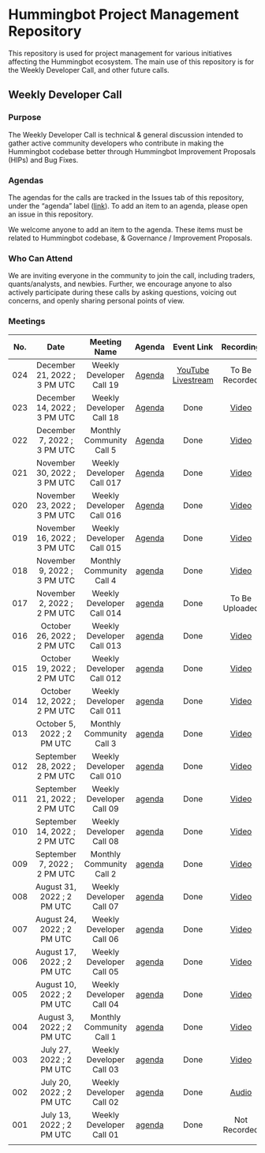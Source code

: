 # Hummingbot Project Management Repository

This repository is used for project management for various initiatives affecting the Hummingbot ecosystem. The main use of this repository is for the Weekly Developer Call, and other future calls.

## Weekly Developer Call

### Purpose

The Weekly Developer Call is technical & general discussion intended to gather active community developers who contribute in making the Hummingbot codebase better through Hummingbot Improvement Proposals (HIPs) and Bug Fixes. 

### **Agendas**

The agendas for the calls are tracked in the Issues tab of this repository, under the “agenda” label ([link](https://github.com/hummingbot/pm/issues?q=is%3Aissue+is%3Aagenda)). To add an item to an agenda, please open an issue in this repository.

We welcome anyone to add an item to the agenda. These items must be  related to Hummingbot codebase, & Governance / Improvement Proposals.

### Who Can Attend

We are inviting everyone in the community to join the call, including traders, quants/analysts, and newbies. Further, we encourage anyone to also actively participate during these calls by asking questions, voicing out concerns, and openly sharing personal points of view.

### Meetings

| No. |              Date             |        Meeting Name       |                        Agenda                        |                     Event Link                     |                                    Recording                                    |
|:---:|:-----------------------------:|:-------------------------:|:----------------------------------------------------:|:--------------------------------------------------:|:-------------------------------------------------------------------------------:|
| 024 | December 21, 2022 ; 3 PM UTC  | Weekly Developer Call 19  | [Agenda](https://github.com/hummingbot/pm/issues/24) | [YouTube Livestream](https://youtu.be/KGx4uCpCTCs) |                                  To Be Recorded                                 |
| 023 | December 14, 2022 ; 3 PM UTC  | Weekly Developer Call 18  | [Agenda](https://github.com/hummingbot/pm/issues/23) |                        Done                        |               [Video](https://www.youtube.com/watch?v=j45kKUQ018M)              |
| 022 |  December 7, 2022 ; 3 PM UTC  | Monthly Community Call 5  | [Agenda](https://github.com/hummingbot/pm/issues/22) |                        Done                        |               [Video](https://www.youtube.com/watch?v=eD5CLzci-2I)              |
| 021 |  November 30, 2022 ; 3 PM UTC | Weekly Developer Call 017 | [Agenda](https://github.com/hummingbot/pm/issues/21) |                        Done                        |               [Video](https://www.youtube.com/watch?v=GpD4baVXseg)              |
| 020 |  November 23, 2022 ; 3 PM UTC | Weekly Developer Call 016 | [Agenda](https://github.com/hummingbot/pm/issues/20) |                        Done                        |               [Video](https://www.youtube.com/watch?v=cSHwnPrG1cg)              |
| 019 |  November 16, 2022 ; 3 PM UTC | Weekly Developer Call 015 | [Agenda](https://github.com/hummingbot/pm/issues/19) |                        Done                        |               [Video](https://www.youtube.com/watch?v=dkK2ozfsEm4)              |
| 018 |  November 9, 2022 ; 3 PM UTC  |  Monthly Community Call 4 | [agenda](https://github.com/hummingbot/pm/issues/17) |                        Done                        |               [Video](https://www.youtube.com/watch?v=x1rSHt1dwgE)              |
| 017 |  November 2, 2022 ; 2 PM UTC  | Weekly Developer Call 014 | [agenda](https://github.com/hummingbot/pm/issues/18) |                        Done                        |                                  To Be Uploaded                                 |
| 016 |  October 26, 2022 ; 2 PM UTC  | Weekly Developer Call 013 | [agenda](https://github.com/hummingbot/pm/issues/16) |                        Done                        |               [Video](https://www.youtube.com/watch?v=L-FwWJO9oKQ)              |
| 015 |  October 19, 2022 ; 2 PM UTC  | Weekly Developer Call 012 | [agenda](https://github.com/hummingbot/pm/issues/15) |                        Done                        |               [Video](https://www.youtube.com/watch?v=EFdeA7seAHE)              |
| 014 |  October 12, 2022 ; 2 PM UTC  | Weekly Developer Call 011 | [agenda](https://github.com/hummingbot/pm/issues/14) |                        Done                        |               [Video](https://www.youtube.com/watch?v=c87Migz1Ezw)              |
| 013 |   October 5, 2022 ; 2 PM UTC  |  Monthly Community Call 3 | [agenda](https://github.com/hummingbot/pm/issues/13) |                        Done                        |               [Video](https://www.youtube.com/watch?v=GwgmY7txGdM)              |
| 012 | September 28, 2022 ; 2 PM UTC | Weekly Developer Call 010 | [agenda](https://github.com/hummingbot/pm/issues/12) |                        Done                        |           [Video](https://www.youtube.com/watch?v=kPAyv0j1SjI&t=1240s)          |
| 011 | September 21, 2022 ; 2 PM UTC |  Weekly Developer Call 09 | [agenda](https://github.com/hummingbot/pm/issues/11) |                        Done                        |               [Video](https://www.youtube.com/watch?v=RMYnbfBe4F8)              |
| 010 | September 14, 2022 ; 2 PM UTC |  Weekly Developer Call 08 | [agenda](https://github.com/hummingbot/pm/issues/10) |                        Done                        |                      [Video](https://youtu.be/WFnBWR-9HGQ)                      |
| 009 |  September 7, 2022 ; 2 PM UTC |  Monthly Community Call 2 |  [agenda](https://github.com/hummingbot/pm/issues/9) |                        Done                        |               [Video](https://www.youtube.com/watch?v=vxY5fPRztnM)              |
| 008 |   August 31, 2022 ; 2 PM UTC  |  Weekly Developer Call 07 |  [agenda](https://github.com/hummingbot/pm/issues/8) |                        Done                        |            [Video](https://www.youtube.com/watch?v=Z4mRfouABPY&t=5s)            |
| 007 |   August 24, 2022 ; 2 PM UTC  |  Weekly Developer Call 06 |  [agenda](https://github.com/hummingbot/pm/issues/7) |                        Done                        |               [Video](https://www.youtube.com/watch?v=f9hXgi_2P0c)              |
| 006 |   August 17, 2022 ; 2 PM UTC  |  Weekly Developer Call 05 |  [agenda](https://github.com/hummingbot/pm/issues/6) |                        Done                        |               [Video](https://www.youtube.com/watch?v=atDlrs8ZoO8)              |
| 005 |   August 10, 2022 ; 2 PM UTC  |  Weekly Developer Call 04 |  [agenda](https://github.com/hummingbot/pm/issues/5) |                        Done                        |               [Video](https://www.youtube.com/watch?v=Z_H0NpA69bs)              |
| 004 |   August 3, 2022 ; 2 PM UTC   |  Monthly Community Call 1 |  [agenda](https://github.com/hummingbot/pm/issues/4) |                        Done                        |               [Video](https://www.youtube.com/watch?v=tCG6QvDqvMM)              |
| 003 |    July 27, 2022 ; 2 PM UTC   |  Weekly Developer Call 03 |  [agenda](https://github.com/hummingbot/pm/issues/3) |                        Done                        |               [Video](https://www.youtube.com/watch?v=HmvzS4ugfgU)              |
| 002 |    July 20, 2022 ; 2 PM UTC   |  Weekly Developer Call 02 |  [agenda](https://github.com/hummingbot/pm/issues/2) |                        Done                        | [Audio](https://drive.google.com/file/d/1BijPhEh2jFfgWzWixoVFAZgycogX5Hfb/view) |
| 001 |    July 13, 2022 ; 2 PM UTC   |  Weekly Developer Call 01 |  [agenda](https://github.com/hummingbot/pm/issues/1) |                        Done                        |                                   Not Recorded                                  |
|     |                               |                           |                                                      |                                                    |                                                                                 |
